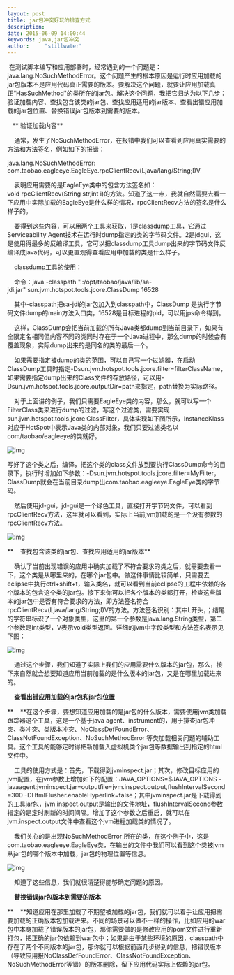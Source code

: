 ```yaml
---
layout: post
title: jar包冲突好玩的排查方式 
description: 
date: 2015-06-09 14:00:44
keywords: java,jar包冲突
author:     "stillwater"
---
```


 在测试脚本编写和应用部署时，经常遇到的一个问题是：java.lang.NoSuchMethodError。这个问题产生的根本原因是运行时应用加载的jar包版本不是应用代码真正需要的版本。要解决这个问题，就要让应用加载真正“HasSuchMethod"的类所在的jar包。解决这个问题，我把它归纳为以下几步：验证加载内容、查找包含该类的jar包、查找应用适用的jar版本、查看出错应用加载的jar包位置、替换错误jar包版本到需要的版本。

   ** 验证加载内容**

    通常，发生了NoSuchMethodError，在报错中我们可以查看到应用真实需要的方法和方法签名，例如如下的报错：

java.lang.NoSuchMethodError: com.taobao.eagleeye.EagleEye.rpcClientRecv(Ljava/lang/String;I)V

    表明应用需要的是EagleEye类中的包含方法签名如：void rpcClientRecv(String str,int i)的方法。知道了这一点，我就自然需要去看一下应用中实际加载的EagleEye是什么样的情况，rpcClientRecv方法的签名是什么样子的。

    要得到这些内容，可以用两个工具来获取，1是classdump工具，它通过Serviceability Agent技术在运行时dump指定的类的字节码文件。2是jdgui，这是使用得最多的反编译工具，它可以把classdump工具dump出来的字节码文件反编译成java代码，可以更直观得查看应用中加载的类是什么样子。

    classdump工具的使用：

    命令：java -classpath ".:/opt/taobao/java/lib/sa-jdi.jar" sun.jvm.hotspot.tools.jcore.ClassDump 16528

    其中-classpath把sa-jdi的jar包加入到classpath中，ClassDump 是执行字节码文件dump的main方法入口类，16528是目标进程的pid，可以用jps命令得到。

    这样，ClassDump会把当前加载的所有Java类都dump到当前目录下，如果有全限定名相同但内容不同的类同时存在于一个Java进程中，那么dump的时候会有覆盖现象，实际dump出来的是同名的类的最后一个。

    如果需要指定被dump的类的范围，可以自己写一个过滤器，在启动ClassDump工具时指定-Dsun.jvm.hotspot.tools.jcore.filter=filterClassName，如果需要指定dump出来的Class文件的存放路径，可以用-Dsun.jvm.hotspot.tools.jcore.outputDir=path来指定，path替换为实际路径。

    对于上面讲的例子，我们只需要EagleEye类的内容，那么，就可以写一个FilterClass类来进行dump的过滤，写这个过滤类，需要实现sun.jvm.hotspot.tools.jcore.ClassFilter，具体实现如下图所示，InstanceKlass对应于HotSpot中表示Java类的内部对象，我们只要过滤类名以com/taobao/eagleeye的类就好。

![img][image-1]

写好了这个类之后，编译，把这个类的class文件放到要执行ClassDump命令的目录下，执行时增加如下参数：-Dsun.jvm.hotspot.tools.jcore.filter=MyFilter，ClassDump就会在当前目录dump出com.taobao.eagleeye.EagleEye类的字节码。

    然后使用jd-gui，jd-gui是一个绿色工具，直接打开字节码文件，可以看到rpcClientRecv方法，这里就可以看到，实际上当前jvm加载的是一个没有参数的rpcClientRecv方法。

![img][image-2]

**    查找包含该类的jar包、查找应用适用的jar版本**

    确认了当前出现错误的应用中确实加载了不符合要求的类之后，就需要去看一下，这个类是从哪里来的，在哪个jar包中。做这件事情比较简单，只需要去eclipse中执行ctrl+shift+t，输入类名，就可以看到当前eclipse的工程中依赖的各个版本的包含这个类的jar包。接下来你可以把各个版本的类都打开，检查这些版本的jar包中是否有符合要求的方法，即方法签名符合rpcClientRecv(Ljava/lang/String;I)V的方法。方法签名识别：其中L开头，；结尾的字符串标识了一个对象类型，这里的第一个参数是java.lang.String类型，第二个参数是int类型，V表示void类型返回。详细的jvm中字段类型和方法签名表示见下图：

![img][image-3]

    通过这个步骤，我们知道了实际上我们的应用需要什么版本的jar包，那么，接下来自然就会想要知道应用当前加载的是什么版本的jar包，又是在哪里加载进来的。

    **查看出错应用加载的jar包和jar包位置**

**    **在这个步骤，要想知道应用加载的是jar包的什么版本，需要使用jvm类加载跟踪器这个工具，这是一个基于java agent、instrument的，用于排查jar包冲突、类冲突、类版本冲突、NoClassDefFoundError、ClassNotFoundException、NoSuchMethodError 等类加载相关问题的辅助工具。这个工具的能够定时得把新加载入虚拟机类个jar包等数据输出到指定的html文件中。

    工具的使用方式是：首先，下载得到jvminspect.jar；其次，修改目标应用的jvm配置，在jvm参数上增加如下的配置：JAVA\_OPTIONS=$JAVA\_OPTIONS -javaagent:jvminspect.jar=outputfile=jvm.inspect.output,flushIntervalSecond=300 -DHtmlFlusher.enableHyperlink=false；其中jvminspect.jar是下载得到的工具jar包，jvm.inspect.output是输出的文件地址，flushIntervalSecond参数指定的是定时刷新的时间间隔。增加了这个参数之后重启，就可以在jvm.inspect.output文件中查看这个jvm进程加载类的情况了。

    我们关心的是出现NoSuchMethodError 所在的类，在这个例子中，这是com.taobao.eagleeye.EagleEye类，在输出的文件中我们可以看到这个类被jvm从jar包的哪个版本中加载，jar包的物理位置等信息。

![img][image-4]

    知道了这些信息，我们就很清楚得能够确定问题的原因。

    **替换错误jar包版本到需要的版本**

**    **知道应用在那里加载了不期望被加载的jar包，我们就可以着手让应用把需要加载的正确版本包加载进来。不同的场景可以做不一样的操作，比如应用的war包中本身加载了错误版本的jar包，那你需要做的是修改应用的pom文件进行重新打包，把正确的jar包依赖到war包中；如果是由于某些环境的原因，classpath中存在了两个不同版本的jar包，那你就可以根据前面几步得到的信息，把错误版本（导致应用报NoClassDefFoundError、ClassNotFoundException、NoSuchMethodError等错）的版本删除，留下应用代码实际上依赖的jar包。

[image-1]:	https://ww3.sinaimg.cn/large/006tNc79gy1fco765hjv3j30dt05lq3o.jpg
[image-2]:	https://ww4.sinaimg.cn/large/006tNc79gy1fco7724l7ej30sg0eo76g.jpg
[image-3]:	https://ww4.sinaimg.cn/large/006tNc79gy1fco77x349gj30j60gaac6.jpg
[image-4]:	https://ww1.sinaimg.cn/large/006tNc79gy1fco781c45bj30sg030ac0.jpg